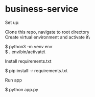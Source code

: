 # business-service

Set up:

Clone this repo, navigate to root directory\
Create virtual environment and activate it\

$ python3 -m venv env\
$ . env/bin/activate\

Install requirements.txt

$ pip install -r requirements.txt

Run app

$ python app.py
